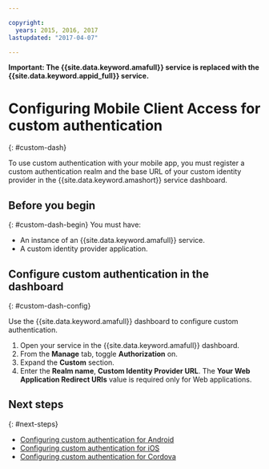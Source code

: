 ```yaml
---

copyright:
  years: 2015, 2016, 2017
lastupdated: "2017-04-07"

---
```


**Important: The {{site.data.keyword.amafull}} service is replaced with the {{site.data.keyword.appid_full}} service.**

# Configuring Mobile Client Access for custom authentication
{: #custom-dash}


To use custom authentication with your mobile app, you must register a custom authentication realm and the base URL of your custom identity provider in the {{site.data.keyword.amashort}} service dashboard.

## Before you begin
{: #custom-dash-begin}
You  must have:
* An instance of an {{site.data.keyword.amafull}} service.
* A custom identity provider application.

## Configure custom authentication in the dashboard
{: #custom-dash-config}

Use the {{site.data.keyword.amafull}} dashboard to configure custom authentication.

1. Open your service in the {{site.data.keyword.amafull}} dashboard.
1. From the **Manage** tab, toggle **Authorization** on.
1. Expand the **Custom** section.
1. Enter the **Realm name**, **Custom Identity Provider URL**. The **Your Web Application Redirect URIs** value is required only for Web applications.

## Next steps
{: #next-steps}
* [Configuring custom authentication for Android](custom-auth-android.html)
* [Configuring custom authentication for iOS](custom-auth-ios-swift-sdk.html)
* [Configuring custom authentication for Cordova](custom-auth-cordova.html)
